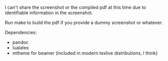 I can't share the screenshot or the compiled pdf at this time due to identifiable information in the screenshot.

Run make to build the pdf if you provide a dummy screenshot or whatever.

Dependencies:

- pandoc
- lualatex
- mtheme for beamer (included in modern texlive distributions, I think)
